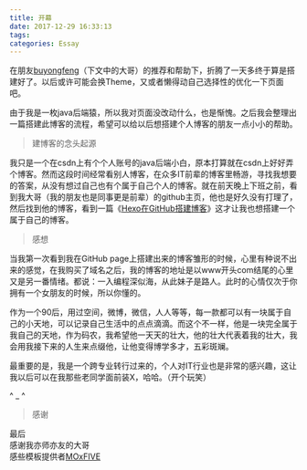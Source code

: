 ```yaml
---
title: 开幕
date: 2017-12-29 16:33:13
tags: 
categories: Essay
---
```


在朋友[buyongfeng](https://github.com/buyongfeng521)（下文中的大哥）的推荐和帮助下，折腾了一天多终于算是搭建好了。以后或许可能会换Theme，又或者懒得动自己选择性的优化一下页面吧。

<!-- more -->

由于我是一枚java后端猿，所以我对页面没改动什么，也是惭愧。之后我会整理出一篇搭建此博客的流程，希望可以给以后想搭建个人博客的朋友一点小小的帮助。

> 建博客的念头起源  

我只是一个在csdn上有个个人账号的java后端小白，原本打算就在csdn上好好弄个博客。然而这段时间经常看别人博客，在众多IT前辈的博客里畅游，寻找我想要的答案，从没有想过自己也有个属于自己个人的博客。就在前天晚上下班之前，看到我大哥（我的朋友也是同事更是前辈）的github主页，他也是好久没有打理了，然后找到他的博客，看到一篇《[Hexo在GitHub搭建博客](http://blog.step520.com/2016/12/05/Hexo%E5%9C%A8GitHub%E6%90%AD%E5%BB%BA%E5%8D%9A%E5%AE%A2/)》这才让我也想搭建一个属于自己的博客。

> 感想  

当我第一次看到我在GitHub page上搭建出来的博客雏形的时候，心里有种说不出来的感觉，在我购买了域名之后，我的博客的地址是以www开头com结尾的心里又是另一番情绪。都说：一入编程深似海，从此妹子是路人。此时的心情仅次于你拥有一个女朋友的时候，所以你懂的。  

作为一个90后，用过空间，微博，微信，人人等等，每一款都可以有一块属于自己的小天地，可以记录自己生活中的点点滴滴。而这个不一样，他是一块完全属于我自己的天地，作为码农，我希望他一天天的壮大，他的壮大代表着我的壮大，我会用我接下来的人生来点缀他，让他变得博学多才，五彩斑斓。  

最重要的是，我是一个跨专业转行过来的，个人对IT行业也是非常的感兴趣，这让我以后可以在我那些老同学面前装X，哈哈。（开个玩笑）

^ _ ^

> 感谢  

最后  
感谢我亦师亦友的大哥  
感些模板提供者[MOxFIVE](https://github.com/MOxFIVE)
